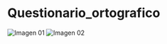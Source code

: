 # Questionario_ortografico

![Imagen 01]([img/01.png](https://raw.githubusercontent.com/JovaniSegura/Questionario_ortografico/main/img/01.PNG?token=GHSAT0AAAAAACIDHIL3F34NOXDWZV2EPTX6ZJX3Z5A)https://raw.githubusercontent.com/JovaniSegura/Questionario_ortografico/main/img/01.PNG?token=GHSAT0AAAAAACIDHIL3F34NOXDWZV2EPTX6ZJX3Z5A)
![Imagen 02]([img/02.png](https://raw.githubusercontent.com/JovaniSegura/Questionario_ortografico/main/img/02.PNG?token=GHSAT0AAAAAACIDHIL23QG7OUD75JBQRQYYZJX32GA)https://raw.githubusercontent.com/JovaniSegura/Questionario_ortografico/main/img/02.PNG?token=GHSAT0AAAAAACIDHIL23QG7OUD75JBQRQYYZJX32GA)
